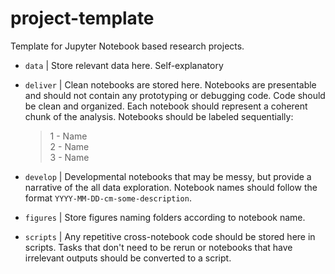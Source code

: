 # project-template
Template for Jupyter Notebook based research projects.

- `data` | Store relevant data here. Self-explanatory

- `deliver` | Clean notebooks are stored here. Notebooks are presentable and should not contain any prototyping or debugging code. Code should be clean and organized. Each notebook should represent a coherent chunk of the analysis. Notebooks should be labeled sequentially:
  > 1 - Name<br>
  > 2 - Name<br>
  > 3 - Name

- `develop` | Developmental notebooks that may be messy, but provide a narrative of the all data exploration. Notebook names should follow the format `YYYY-MM-DD-cm-some-description`.

- `figures` | Store figures naming folders according to notebook name.

- `scripts` | Any repetitive cross-notebook code should be stored here in scripts. Tasks that don't need to be rerun or notebooks that have irrelevant outputs should be converted to a script.
